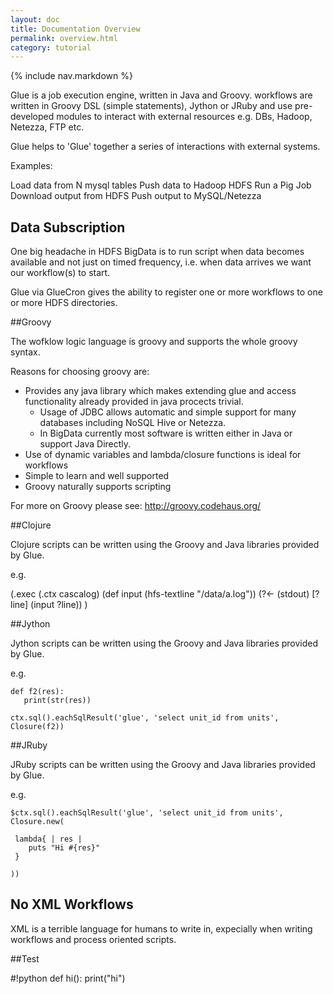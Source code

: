 ```yaml
---
layout: doc
title: Documentation Overview
permalink: overview.html
category: tutorial
---
```



{% include nav.markdown %}


Glue is a job execution engine, written in Java and Groovy.
workflows are written in Groovy DSL (simple statements), Jython or JRuby and use
pre-developed modules to interact with external resources e.g. DBs,
Hadoop, Netezza, FTP etc.


Glue helps to 'Glue' together a series of interactions with external systems.

Examples:

Load data from N mysql tables
Push data to Hadoop HDFS
Run a Pig Job 
Download output from HDFS
Push output to MySQL/Netezza

## Data Subscription

One big headache in HDFS BigData is to run script when data becomes available and not just on timed frequency, i.e.
when data arrives we want our workflow(s) to start.

Glue via GlueCron gives the ability to register one or more workflows to one or more HDFS directories.


##Groovy

The wofklow logic language is groovy and supports the whole groovy syntax.

Reasons for choosing groovy are:

* Provides any java library which makes extending glue and access functionality already provided in java procects trivial.
	* Usage of JDBC allows automatic and simple support for many databases including NoSQL Hive or Netezza.
	* In BigData currently most software is written either in Java or support Java Directly. 
* Use of dynamic variables and lambda/closure functions is ideal for workflows
* Simple to learn and well supported
* Groovy naturally supports scripting

For more on Groovy please see: http://groovy.codehaus.org/

##Clojure

Clojure scripts can be written using the Groovy and Java libraries provided by Glue.

e.g.

  (.exec (.ctx cascalog) (def input (hfs-textline "/data/a.log")) (?<- (stdout) [?line] (input ?line)) )


##Jython

Jython scripts can be written using the Groovy and Java libraries provided by Glue.

e.g.


    def f2(res):
       print(str(res))
    
    ctx.sql().eachSqlResult('glue', 'select unit_id from units', Closure(f2))

    
##JRuby

JRuby scripts can be written using the Groovy and Java libraries provided by Glue.

e.g.


    $ctx.sql().eachSqlResult('glue', 'select unit_id from units', Closure.new(

     lambda{ | res |
        puts "Hi #{res}"
     }

    ))


## No XML Workflows

XML is a terrible language for humans to write in, expecially when writing workflows and process oriented scripts.


##Test

#!python
 def hi():
   print("hi")


 
